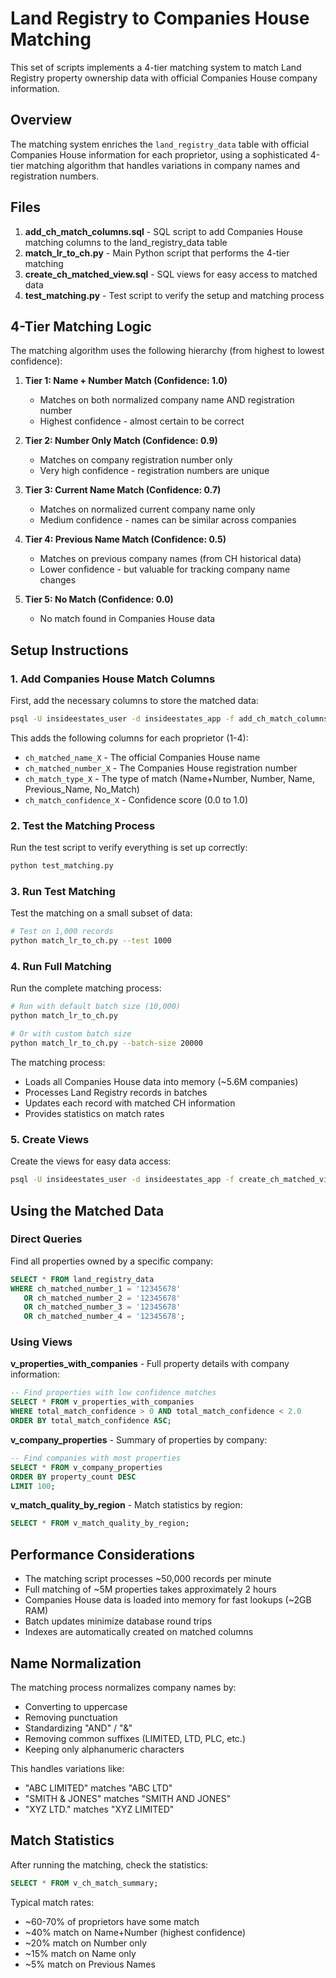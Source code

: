 # Land Registry to Companies House Matching

This set of scripts implements a 4-tier matching system to match Land Registry property ownership data with official Companies House company information.

## Overview

The matching system enriches the `land_registry_data` table with official Companies House information for each proprietor, using a sophisticated 4-tier matching algorithm that handles variations in company names and registration numbers.

## Files

1. **add_ch_match_columns.sql** - SQL script to add Companies House matching columns to the land_registry_data table
2. **match_lr_to_ch.py** - Main Python script that performs the 4-tier matching
3. **create_ch_matched_view.sql** - SQL views for easy access to matched data
4. **test_matching.py** - Test script to verify the setup and matching process

## 4-Tier Matching Logic

The matching algorithm uses the following hierarchy (from highest to lowest confidence):

1. **Tier 1: Name + Number Match (Confidence: 1.0)**
   - Matches on both normalized company name AND registration number
   - Highest confidence - almost certain to be correct

2. **Tier 2: Number Only Match (Confidence: 0.9)**
   - Matches on company registration number only
   - Very high confidence - registration numbers are unique

3. **Tier 3: Current Name Match (Confidence: 0.7)**
   - Matches on normalized current company name only
   - Medium confidence - names can be similar across companies

4. **Tier 4: Previous Name Match (Confidence: 0.5)**
   - Matches on previous company names (from CH historical data)
   - Lower confidence - but valuable for tracking company name changes

5. **Tier 5: No Match (Confidence: 0.0)**
   - No match found in Companies House data

## Setup Instructions

### 1. Add Companies House Match Columns

First, add the necessary columns to store the matched data:

```bash
psql -U insideestates_user -d insideestates_app -f add_ch_match_columns.sql
```

This adds the following columns for each proprietor (1-4):
- `ch_matched_name_X` - The official Companies House name
- `ch_matched_number_X` - The Companies House registration number
- `ch_match_type_X` - The type of match (Name+Number, Number, Name, Previous_Name, No_Match)
- `ch_match_confidence_X` - Confidence score (0.0 to 1.0)

### 2. Test the Matching Process

Run the test script to verify everything is set up correctly:

```bash
python test_matching.py
```

### 3. Run Test Matching

Test the matching on a small subset of data:

```bash
# Test on 1,000 records
python match_lr_to_ch.py --test 1000
```

### 4. Run Full Matching

Run the complete matching process:

```bash
# Run with default batch size (10,000)
python match_lr_to_ch.py

# Or with custom batch size
python match_lr_to_ch.py --batch-size 20000
```

The matching process:
- Loads all Companies House data into memory (~5.6M companies)
- Processes Land Registry records in batches
- Updates each record with matched CH information
- Provides statistics on match rates

### 5. Create Views

Create the views for easy data access:

```bash
psql -U insideestates_user -d insideestates_app -f create_ch_matched_view.sql
```

## Using the Matched Data

### Direct Queries

Find all properties owned by a specific company:
```sql
SELECT * FROM land_registry_data 
WHERE ch_matched_number_1 = '12345678' 
   OR ch_matched_number_2 = '12345678'
   OR ch_matched_number_3 = '12345678' 
   OR ch_matched_number_4 = '12345678';
```

### Using Views

**v_properties_with_companies** - Full property details with company information:
```sql
-- Find properties with low confidence matches
SELECT * FROM v_properties_with_companies 
WHERE total_match_confidence > 0 AND total_match_confidence < 2.0
ORDER BY total_match_confidence ASC;
```

**v_company_properties** - Summary of properties by company:
```sql
-- Find companies with most properties
SELECT * FROM v_company_properties 
ORDER BY property_count DESC 
LIMIT 100;
```

**v_match_quality_by_region** - Match statistics by region:
```sql
SELECT * FROM v_match_quality_by_region;
```

## Performance Considerations

- The matching script processes ~50,000 records per minute
- Full matching of ~5M properties takes approximately 2 hours
- Companies House data is loaded into memory for fast lookups (~2GB RAM)
- Batch updates minimize database round trips
- Indexes are automatically created on matched columns

## Name Normalization

The matching process normalizes company names by:
- Converting to uppercase
- Removing punctuation
- Standardizing "AND" / "&" 
- Removing common suffixes (LIMITED, LTD, PLC, etc.)
- Keeping only alphanumeric characters

This handles variations like:
- "ABC LIMITED" matches "ABC LTD"
- "SMITH & JONES" matches "SMITH AND JONES"
- "XYZ LTD." matches "XYZ LIMITED"

## Match Statistics

After running the matching, check the statistics:

```sql
SELECT * FROM v_ch_match_summary;
```

Typical match rates:
- ~60-70% of proprietors have some match
- ~40% match on Name+Number (highest confidence)
- ~20% match on Number only
- ~15% match on Name only
- ~5% match on Previous Names